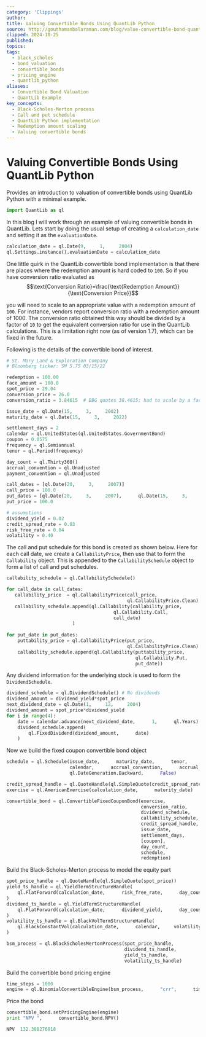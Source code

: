 ```yaml
---
category: 'Clippings'
author:
title: Valuing Convertible Bonds Using QuantLib Python
source: http://gouthamanbalaraman.com/blog/value-convertible-bond-quantlib-python.html
clipped: 2024-10-25
published:
topics:
tags:
  - black_scholes
  - bond_valuation
  - convertible_bonds
  - pricing_engine
  - quantlib_python
aliases:
  - Convertible Bond Valuation
  - QuantLib Example
key_concepts:
  - Black-Scholes-Merton process
  - Call and put schedule
  - QuantLib Python implementation
  - Redemption amount scaling
  - Valuing convertible bonds
---
```


# Valuing Convertible Bonds Using QuantLib Python

Provides an introduction to valuation of convertible bonds using QuantLib Python with a minimal example.
```python
import QuantLib as ql
```

In this blog I will work through an example of valuing convertible bonds in QuantLib. Lets start by doing the usual setup of creating a `calculation_date` and setting it as the `evaluationDate`.
```python
calculation_date = ql.Date(9,     1,     2004)
ql.Settings.instance().evaluationDate = calculation_date
```

One little quirk in the QuantLib convertible bond implementation is that there are places where the redemption amount is hard coded to `100`. So if you have conversion ratio evaluated as
$$\text{Conversion Ratio}=\frac{\text{Redemption Amount}}{\text{Conversion Price}}$$

you will need to scale to an appropriate value with a redemption amount of `100`. For instance,  vendors report conversion ratio with a redemption amount of 1000. The conversion ratio obtained this way should be divided by a factor of `10` to get the equivalent conversion ratio for use in the QuantLib calculations. This is a limitation right now (as of version 1.7),  which can be fixed in the future.

Following is the details of the convertible bond of interest.
```python
# St. Mary Land & Exploration Company 
# Bloomberg ticker: SM 5.75 03/15/22 

redemption = 100.00
face_amount = 100.0
spot_price = 29.04
conversion_price = 26.0
conversion_ratio = 3.84615  # BBG quotes 38.4615; had to scale by a factor of 10

issue_date = ql.Date(15,     3,     2002)        
maturity_date = ql.Date(15,     3,     2022)

settlement_days = 2
calendar = ql.UnitedStates(ql.UnitedStates.GovernmentBond)
coupon = 0.0575
frequency = ql.Semiannual
tenor = ql.Period(frequency)

day_count = ql.Thirty360()
accrual_convention = ql.Unadjusted
payment_convention = ql.Unadjusted

call_dates = [ql.Date(20,     3,     2007)]
call_price = 100.0
put_dates = [ql.Date(20,     3,     2007),      ql.Date(15,     3,     2012),      ql.Date(15,     3,     2017)]
put_price = 100.0

# assumptions
dividend_yield = 0.02
credit_spread_rate = 0.03  
risk_free_rate = 0.04
volatility = 0.40
```

The call and put schedule for this bond is created as shown below. Here for each call date,  we create a `CallabilityPrice`,  then use that to form the `Callability` object. This is appended to the `CallabilitySchedule` object to form a list of call and put schedules.
```python
callability_schedule = ql.CallabilitySchedule()

for call_date in call_dates:
   callability_price  = ql.CallabilityPrice(call_price,      
                                            ql.CallabilityPrice.Clean)
   callability_schedule.append(ql.Callability(callability_price,      
                                       ql.Callability.Call,     
                                       call_date)
                        )
    
for put_date in put_dates:
    puttability_price = ql.CallabilityPrice(put_price,      
                                            ql.CallabilityPrice.Clean)
    callability_schedule.append(ql.Callability(puttability_price,     
                                               ql.Callability.Put,     
                                               put_date))
```

Any dividend information for the underlying stock is used to form the `DividendSchedule`.
```python
dividend_schedule = ql.DividendSchedule() # No dividends
dividend_amount = dividend_yield*spot_price
next_dividend_date = ql.Date(1,     12,     2004)
dividend_amount = spot_price*dividend_yield
for i in range(4):
    date = calendar.advance(next_dividend_date,      1,      ql.Years)
    dividend_schedule.append(
        ql.FixedDividend(dividend_amount,      date)
    )
```

Now we build the fixed coupon convertible bond object
```python
schedule = ql.Schedule(issue_date,      maturity_date,      tenor,     
                       calendar,      accrual_convention,      accrual_convention,     
                       ql.DateGeneration.Backward,      False)

credit_spread_handle = ql.QuoteHandle(ql.SimpleQuote(credit_spread_rate))
exercise = ql.AmericanExercise(calculation_date,      maturity_date)

convertible_bond = ql.ConvertibleFixedCouponBond(exercise,     
                                                 conversion_ratio,     
                                                 dividend_schedule,     
                                                 callability_schedule,      
                                                 credit_spread_handle,     
                                                 issue_date,     
                                                 settlement_days,     
                                                 [coupon],     
                                                 day_count,     
                                                 schedule,     
                                                 redemption)
```

Build the Black-Scholes-Merton process to model the equity part
```python
spot_price_handle = ql.QuoteHandle(ql.SimpleQuote(spot_price))
yield_ts_handle = ql.YieldTermStructureHandle(
    ql.FlatForward(calculation_date,      risk_free_rate,      day_count)
)
dividend_ts_handle = ql.YieldTermStructureHandle(
    ql.FlatForward(calculation_date,      dividend_yield,      day_count)
)
volatility_ts_handle = ql.BlackVolTermStructureHandle(
    ql.BlackConstantVol(calculation_date,      calendar,     volatility,      day_count)
)

bsm_process = ql.BlackScholesMertonProcess(spot_price_handle,      
                                           dividend_ts_handle,     
                                           yield_ts_handle,     
                                           volatility_ts_handle)
```

Build the convertible bond pricing engine
```python
time_steps = 1000
engine = ql.BinomialConvertibleEngine(bsm_process,      "crr",      time_steps)
```

Price the bond
```python
convertible_bond.setPricingEngine(engine)
print "NPV ",      convertible_bond.NPV()
```
```python
NPV  132.308276818
```
